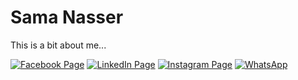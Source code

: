 # Sama Nasser

This is a bit about me...


[![Facebook Page](https://cdn-icons-png.flaticon.com/32/5968/5968764.png)](https://www.facebook.com/adfinity.endless.creativity)
[![LinkedIn Page](https://cdn-icons-png.flaticon.com/64/3536/3536505.png)](https://www.linkedin.com/company/naj-advertising)
[![Instagram Page](https://cdn-icons-png.flaticon.com/128/1384/1384063.png)](https://www.instagram.com/adfinity__)
[![WhatsApp](https://cdn-icons-png.flaticon.com/256/5968/5968841.png)](https://wa.me/+201098573319)
